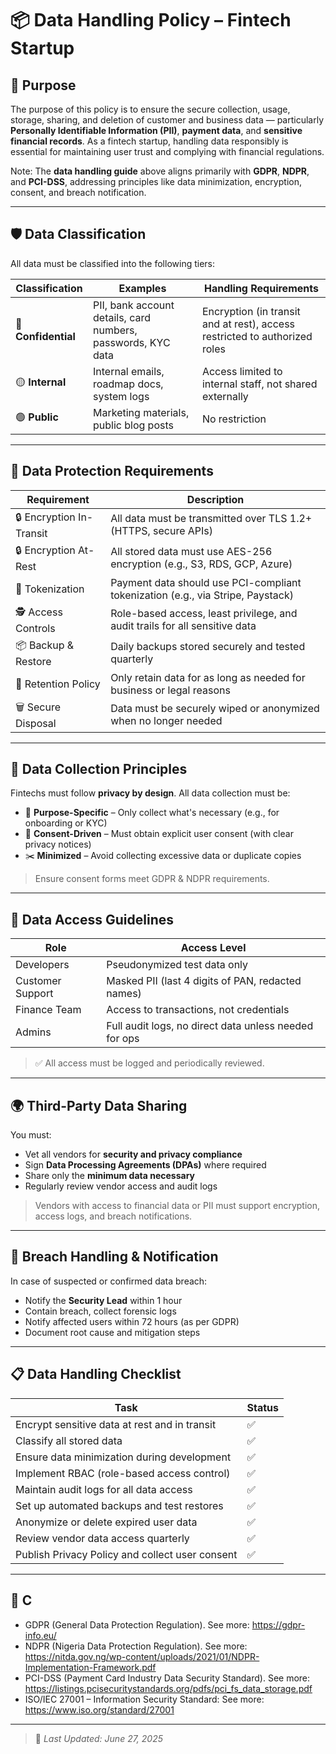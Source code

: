 # 📦 Data Handling Policy – Fintech Startup

## 🎯 Purpose

The purpose of this policy is to ensure the secure collection, usage, storage, sharing, and deletion of customer and business data — particularly **Personally Identifiable Information (PII)**, **payment data**, and **sensitive financial records**. As a fintech startup, handling data responsibly is essential for maintaining user trust and complying with financial regulations.

Note: The **data handling guide** above aligns primarily with **GDPR**, **NDPR**, and **PCI-DSS**, addressing principles like data minimization, encryption, consent, and breach notification.

---

## 🛡️ Data Classification

All data must be classified into the following tiers:

| Classification | Examples | Handling Requirements |
|----------------|----------|------------------------|
| 🔴 **Confidential** | PII, bank account details, card numbers, passwords, KYC data | Encryption (in transit and at rest), access restricted to authorized roles |
| 🟡 **Internal** | Internal emails, roadmap docs, system logs | Access limited to internal staff, not shared externally |
| 🟢 **Public** | Marketing materials, public blog posts | No restriction |

---

## 🔐 Data Protection Requirements

| Requirement | Description |
|------------|-------------|
| 🔒 Encryption In-Transit | All data must be transmitted over TLS 1.2+ (HTTPS, secure APIs) |
| 🔒 Encryption At-Rest | All stored data must use AES-256 encryption (e.g., S3, RDS, GCP, Azure) |
| 🔄 Tokenization | Payment data should use PCI-compliant tokenization (e.g., via Stripe, Paystack) |
| 🕵️ Access Controls | Role-based access, least privilege, and audit trails for all sensitive data |
| 📦 Backup & Restore | Daily backups stored securely and tested quarterly |
| 🔄 Retention Policy | Only retain data for as long as needed for business or legal reasons |
| 🗑️ Secure Disposal | Data must be securely wiped or anonymized when no longer needed |

---

## 🧾 Data Collection Principles

Fintechs must follow **privacy by design**. All data collection must be:

- 📌 **Purpose-Specific** – Only collect what's necessary (e.g., for onboarding or KYC)
- 👥 **Consent-Driven** – Must obtain explicit user consent (with clear privacy notices)
- ✂️ **Minimized** – Avoid collecting excessive data or duplicate copies

> Ensure consent forms meet GDPR & NDPR requirements.

---

## 🔄 Data Access Guidelines

| Role | Access Level |
|------|--------------|
| Developers | Pseudonymized test data only |
| Customer Support | Masked PII (last 4 digits of PAN, redacted names) |
| Finance Team | Access to transactions, not credentials |
| Admins | Full audit logs, no direct data unless needed for ops |

> ✅ All access must be logged and periodically reviewed.

---

## 🌍 Third-Party Data Sharing

You must:

- Vet all vendors for **security and privacy compliance**
- Sign **Data Processing Agreements (DPAs)** where required
- Share only the **minimum data necessary**
- Regularly review vendor access and audit logs

> Vendors with access to financial data or PII must support encryption, access logs, and breach notifications.

---

## 🚨 Breach Handling & Notification

In case of suspected or confirmed data breach:

- Notify the **Security Lead** within 1 hour
- Contain breach, collect forensic logs
- Notify affected users within 72 hours (as per GDPR)
- Document root cause and mitigation steps

---

## 📋 Data Handling Checklist

| Task | Status |
|------|--------|
| Encrypt sensitive data at rest and in transit | ✅ |
| Classify all stored data | ✅ |
| Ensure data minimization during development | ✅ |
| Implement RBAC (role-based access control) | ✅ |
| Maintain audit logs for all data access | ✅ |
| Set up automated backups and test restores | ✅ |
| Anonymize or delete expired user data | ✅ |
| Review vendor data access quarterly | ✅ |
| Publish Privacy Policy and collect user consent | ✅ |

---

## 📝 C

- GDPR (General Data Protection Regulation). See more: https://gdpr-info.eu/
- NDPR (Nigeria Data Protection Regulation). See more: https://nitda.gov.ng/wp-content/uploads/2021/01/NDPR-Implementation-Framework.pdf
- PCI-DSS (Payment Card Industry Data Security Standard). See more: https://listings.pcisecuritystandards.org/pdfs/pci_fs_data_storage.pdf
- ISO/IEC 27001 – Information Security Standard: See more: https://www.iso.org/standard/27001

---

> 🔄 _Last Updated: June 27, 2025_
